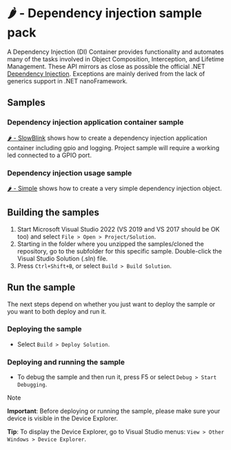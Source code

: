 # 🌶️ - Dependency injection sample pack

A Dependency Injection (DI) Container provides functionality and automates many of the tasks involved in Object Composition, Interception, and Lifetime Management. These API mirrors as close as possible the official .NET 
[Dependency Injection](https://docs.microsoft.com/en-us/dotnet/core/extensions/dependency-injection). Exceptions are mainly derived from the lack of generics support in .NET nanoFramework.

## Samples

### Dependency injection application container sample 

[🌶️ -  SlowBlink](./SlowBlink/Program.cs) shows how to create a dependency injection application container including gpio and logging.  Project sample will require a working led connected to a GPIO port.

### Dependency injection usage sample

[🌶️ -  Simple](./Simple/Program.cs) shows how to create a very simple dependency injection object.

## Building the samples

1. Start Microsoft Visual Studio 2022 (VS 2019 and VS 2017 should be OK too) and select `File > Open > Project/Solution`.
1. Starting in the folder where you unzipped the samples/cloned the repository, go to the subfolder for this specific sample. Double-click the Visual Studio Solution (.sln) file.
1. Press `Ctrl+Shift+B`, or select `Build > Build Solution`.

## Run the sample

The next steps depend on whether you just want to deploy the sample or you want to both deploy and run it.

### Deploying the sample

- Select `Build > Deploy Solution`.

### Deploying and running the sample

- To debug the sample and then run it, press F5 or select `Debug > Start Debugging`.

> [!NOTE]
>
> **Important**: Before deploying or running the sample, please make sure your device is visible in the Device Explorer.
>
> **Tip**: To display the Device Explorer, go to Visual Studio menus: `View > Other Windows > Device Explorer`.

